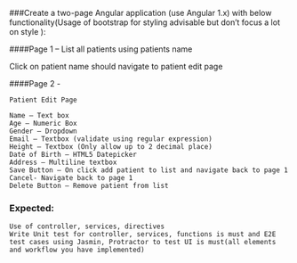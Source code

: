 ###Create a two-page Angular application (use Angular 1.x) with below functionality(Usage of bootstrap for styling advisable but don’t focus a lot on style ):

 

####Page 1 – List all patients using patients name

Click on patient name should navigate to patient edit page

####Page 2 -
```
Patient Edit Page

Name – Text box
Age – Numeric Box
Gender – Dropdown
Email – Textbox (validate using regular expression)
Height – Textbox (Only allow up to 2 decimal place)
Date of Birth – HTML5 Datepicker
Address – Multiline textbox
Save Button – On click add patient to list and navigate back to page 1
Cancel- Navigate back to page 1
Delete Button – Remove patient from list
 ```

### Expected:
```
Use of controller, services, directives
Write Unit test for controller, services, functions is must and E2E test cases using Jasmin, Protractor to test UI is must(all elements and workflow you have implemented)
 ```